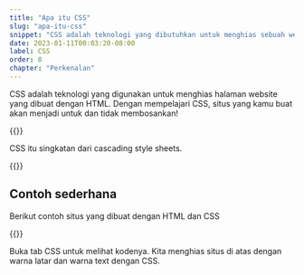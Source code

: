 ```yaml
---
title: "Apa itu CSS"
slug: "apa-itu-css"
snippet: "CSS adalah teknologi yang dibutuhkan untuk menghias sebuah website. Seperti memberi warna, mengatur ukuran hingga menyajikan animasi"
date: 2023-01-11T00:03:20-08:00
label: CSS
order: 0
chapter: "Perkenalan"
---
```


CSS adalah teknologi yang digunakan untuk menghias halaman website yang dibuat dengan HTML. Dengan mempelajari CSS, situs yang kamu buat akan menjadi untuk dan tidak membosankan!


{{<alert class="info">}}
<p> CSS itu singkatan dari <span class='italic'>cascading style sheets</span>.</p>
{{</alert>}}

## Contoh sederhana
Berikut contoh situs yang dibuat dengan HTML dan CSS

{{<codepen src="BaPRYJM">}}

Buka tab CSS untuk melihat kodenya. Kita menghias situs di atas dengan warna latar dan warna text dengan CSS.